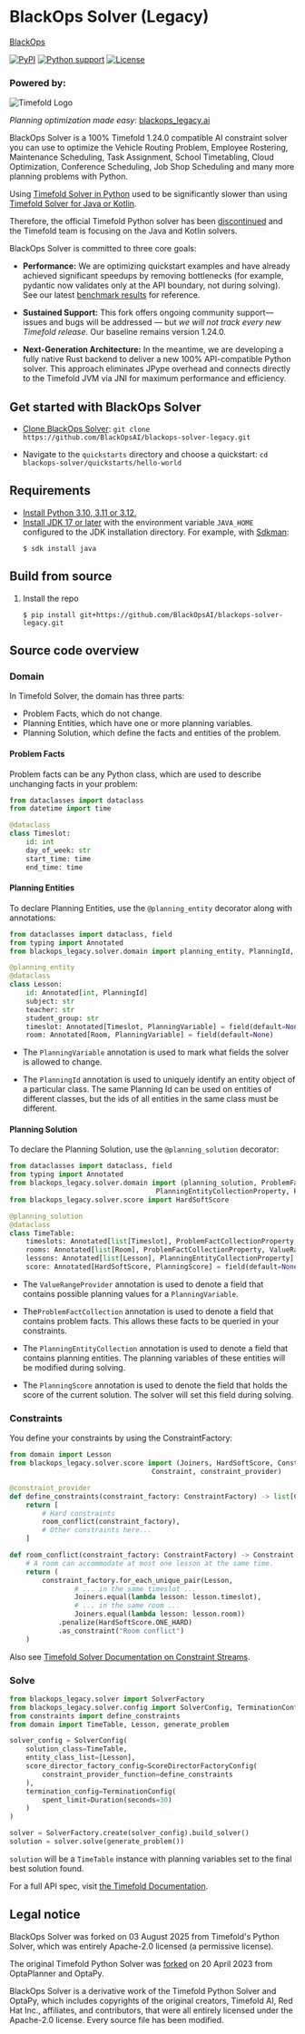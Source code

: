 # BlackOps Solver (Legacy)

[BlackOps](https://github.com/BlackOpsAI/blackops-solver-legacy)

[![PyPI](https://img.shields.io/pypi/v/blackops_legacy.?style=for-the-badge& "PyPI")](https://pypi.org/project/blackops_legacy./)
[![Python support](https://img.shields.io/badge/Python-3.10+-brightgreen.svg?style=for-the-badge)](https://www.python.org/downloads)
[![License](https://img.shields.io/github/license/blackops-solver/blackops-solver-legacy?style=for-the-badge&logo=apache)](https://www.apache.org/licenses/LICENSE-2.0)

### Powered by:

![Timefold Logo](https://raw.githubusercontent.com/TimefoldAI/timefold-solver/main/docs/src/modules/ROOT/images/shared/timefold-logo.png)

_Planning optimization made easy_: [blackops_legacy.ai](https://blackops_legacy.ai)

BlackOps Solver is a 100% Timefold 1.24.0 compatible AI constraint solver you can use to optimize
the Vehicle Routing Problem, Employee Rostering, Maintenance Scheduling, Task Assignment, School Timetabling,
Cloud Optimization, Conference Scheduling, Job Shop Scheduling and many more planning problems with Python.

Using [Timefold Solver in Python](https://github.com/TimefoldAI/timefold-solver-python) used to be significantly slower than using [Timefold Solver for Java or Kotlin](https://github.com/TimefoldAI/timefold-solver).

Therefore, the official Timefold Python solver has been [discontinued](https://github.com/TimefoldAI/timefold-solver/discussions/1698#discussioncomment-13842196) and the Timefold team is focusing on the Java and Kotlin solvers.

BlackOps Solver is committed to three core goals:

- **Performance:** We are optimizing quickstart examples and have already achieved significant speedups by removing bottlenecks (for example, pydantic now validates only at the API boundary, not during solving). See our latest [benchmark results](https://github.com/BlackOpsAI/blackops-quickstarts-python/tree/main/benchmarks/report.md) for reference.

- **Sustained Support:** This fork offers ongoing community support—issues and bugs will be addressed — but _we will not track every new Timefold release_. Our baseline remains version 1.24.0.

- **Next-Generation Architecture:** In the meantime, we are developing a fully native Rust backend to deliver a new 100% API-compatible Python solver. This approach eliminates JPype overhead and connects directly to the Timefold JVM via JNI for maximum performance and efficiency.

## Get started with BlackOps Solver

* [Clone BlackOps Solver](https://github.com/BlackOpsAI/blackops-solver-legacy): `git clone https://github.com/BlackOpsAI/blackops-solver-legacy.git`

* Navigate to the `quickstarts` directory and choose a quickstart: `cd blackops-solver/quickstarts/hello-world`

## Requirements

- [Install Python 3.10, 3.11 or 3.12.](https://www.python.org)
- [Install JDK 17 or later](https://adoptium.net) with the environment variable `JAVA_HOME` configured to the JDK installation directory.
  For example, with [Sdkman](https://sdkman.io/):
  ```shell
  $ sdk install java
  ```

## Build from source

1. Install the repo
   ```shell
   $ pip install git+https://github.com/BlackOpsAI/blackops-solver-legacy.git
   ```

## Source code overview

### Domain

In Timefold Solver, the domain has three parts:

- Problem Facts, which do not change.
- Planning Entities, which have one or more planning variables.
- Planning Solution, which define the facts and entities of the problem.

#### Problem Facts

Problem facts can be any Python class, which are used to describe unchanging facts in your problem:

```python
from dataclasses import dataclass
from datetime import time

@dataclass
class Timeslot:
    id: int
    day_of_week: str
    start_time: time
    end_time: time
```

#### Planning Entities

To declare Planning Entities, use the `@planning_entity` decorator along with annotations:

```python
from dataclasses import dataclass, field
from typing import Annotated
from blackops_legacy.solver.domain import planning_entity, PlanningId, PlanningVariable

@planning_entity
@dataclass
class Lesson:
    id: Annotated[int, PlanningId]
    subject: str
    teacher: str
    student_group: str
    timeslot: Annotated[Timeslot, PlanningVariable] = field(default=None)
    room: Annotated[Room, PlanningVariable] = field(default=None)
```

- The `PlanningVariable` annotation is used to mark what fields the solver is allowed to change.

- The `PlanningId` annotation is used to uniquely identify an entity object of a particular class. The same Planning Id can be used on entities of different classes, but the ids of all entities in the same class must be different.

#### Planning Solution

To declare the Planning Solution, use the `@planning_solution` decorator:

```python
from dataclasses import dataclass, field
from typing import Annotated
from blackops_legacy.solver.domain import (planning_solution, ProblemFactCollectionProperty, ValueRangeProvider,
                                    PlanningEntityCollectionProperty, PlanningScore)
from blackops_legacy.solver.score import HardSoftScore

@planning_solution
@dataclass
class TimeTable:
    timeslots: Annotated[list[Timeslot], ProblemFactCollectionProperty, ValueRangeProvider]
    rooms: Annotated[list[Room], ProblemFactCollectionProperty, ValueRangeProvider]
    lessons: Annotated[list[Lesson], PlanningEntityCollectionProperty]
    score: Annotated[HardSoftScore, PlanningScore] = field(default=None)
```

- The `ValueRangeProvider` annotation is used to denote a field that contains possible planning values for a `PlanningVariable`.

- The`ProblemFactCollection` annotation is used to denote a field that contains problem facts. This allows these facts to be queried in your constraints.

- The `PlanningEntityCollection` annotation is used to denote a field that contains planning entities. The planning variables of these entities will be modified during solving.

- The `PlanningScore` annotation is used to denote the field that holds the score of the current solution. The solver will set this field during solving.

### Constraints

You define your constraints by using the ConstraintFactory:

```python
from domain import Lesson
from blackops_legacy.solver.score import (Joiners, HardSoftScore, ConstraintFactory,
                                   Constraint, constraint_provider)

@constraint_provider
def define_constraints(constraint_factory: ConstraintFactory) -> list[Constraint]:
    return [
        # Hard constraints
        room_conflict(constraint_factory),
        # Other constraints here...
    ]

def room_conflict(constraint_factory: ConstraintFactory) -> Constraint:
    # A room can accommodate at most one lesson at the same time.
    return (
        constraint_factory.for_each_unique_pair(Lesson,
                # ... in the same timeslot ...
                Joiners.equal(lambda lesson: lesson.timeslot),
                # ... in the same room ...
                Joiners.equal(lambda lesson: lesson.room))
            .penalize(HardSoftScore.ONE_HARD)
            .as_constraint("Room conflict")
    )
```

Also see [Timefold Solver Documentation on Constraint Streams](https://github.com/TimefoldAI/timefold-solver/blob/1.24.x/docs/src/modules/ROOT/pages/constraints-and-score/score-calculation.adoc).

### Solve

```python
from blackops_legacy.solver import SolverFactory
from blackops_legacy.solver.config import SolverConfig, TerminationConfig, ScoreDirectorFactoryConfig, Duration
from constraints import define_constraints
from domain import TimeTable, Lesson, generate_problem

solver_config = SolverConfig(
    solution_class=TimeTable,
    entity_class_list=[Lesson],
    score_director_factory_config=ScoreDirectorFactoryConfig(
        constraint_provider_function=define_constraints
    ),
    termination_config=TerminationConfig(
        spent_limit=Duration(seconds=30)
    )
)

solver = SolverFactory.create(solver_config).build_solver()
solution = solver.solve(generate_problem())
```

`solution` will be a `TimeTable` instance with planning
variables set to the final best solution found.

For a full API spec, visit [the Timefold Documentation](https://github.com/TimefoldAI/timefold-solver/blob/1.24.x/docs/src/modules/ROOT/pages/introduction.adoc).

## Legal notice

BlackOps Solver was forked on 03 August 2025 from Timefold's Python Solver, which was entirely Apache-2.0 licensed (a permissive license).

The original Timefold Python Solver was [forked](https://timefold.ai/blog/2023/optaplanner-fork/) on 20 April 2023 from OptaPlanner and OptaPy.

BlackOps Solver  is a derivative work of the Timefold Python Solver and OptaPy, which includes copyrights of the original creators, Timefold AI, Red Hat Inc., affiliates, and contributors, that were all entirely licensed under the Apache-2.0 license.
Every source file has been modified.
